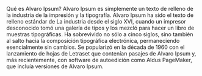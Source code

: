 Qué es Alvaro Ipsum?
Alvaro Ipsum es simplemente un texto de relleno 
de la industria de la impresión y la tipografía. 
Alvaro Ipsum ha sido el texto de relleno estándar de La 
industria desde el siglo XVI, 
cuando un impresor desconocido tomó una galería de tipos y los mezcló para hacer un 
libro de muestras tipográficas. Ha sobrevivido no sólo a cinco siglos, sino también 
al salto hacia la composición tipográfica electrónica, permaneciendo esencialmente 
sin cambios. Se popularizó en la década de 1960 con el lanzamiento de hojas de 
Letraset que contenían pasajes de Alvaro Ipsum y, más recientemente, 
con software de autoedición como Aldus PageMaker, que incluía versiones de Alvaro Ipsum.
